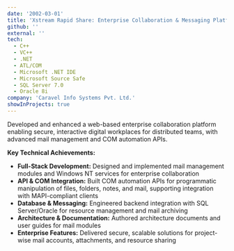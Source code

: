 ```yaml
---
date: '2002-03-01'
title: 'Xstream Rapid Share: Enterprise Collaboration & Messaging Platform'
github: ''
external: ''
tech:
  - C++
  - VC++
  - .NET
  - ATL/COM
  - Microsoft .NET IDE
  - Microsoft Source Safe
  - SQL Server 7.0
  - Oracle 8i
company: 'Caravel Info Systems Pvt. Ltd.'
showInProjects: true
---
```


Developed and enhanced a web-based enterprise collaboration platform enabling secure, interactive digital workplaces for distributed teams, with advanced mail management and COM automation APIs.

**Key Technical Achievements:**

- **Full-Stack Development:** Designed and implemented mail management modules and Windows NT services for enterprise collaboration
- **API & COM Integration:** Built COM automation APIs for programmatic manipulation of files, folders, notes, and mail, supporting integration with MAPI-compliant clients
- **Database & Messaging:** Engineered backend integration with SQL Server/Oracle for resource management and mail archiving
- **Architecture & Documentation:** Authored architecture documents and user guides for mail modules
- **Enterprise Features:** Delivered secure, scalable solutions for project-wise mail accounts, attachments, and resource sharing
